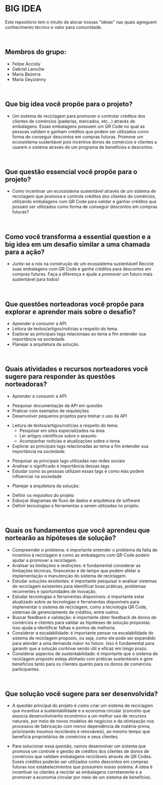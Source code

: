 # BIG IDEA
Este repositório tem o intuito de alocar nossas "ideias" nas quais agreguem conhecimento técnico e valor para comunidade.

<br>

## Membros do grupo:
- Felipe Accioly  
- Gabriel Laroche  
- Maria Bezerra  
- Maria Geyzianny  

<br>

## ​Que big idea você propõe para o projeto?
- Um sistema de reciclagem para promover e controlar créditos dos clientes de comércios (padarias, mercados, etc…) através de embalagens. Essas embalagens possuem um QR Code no qual as pessoas validam e ganham créditos que podem ser utilizados como forma de conseguir descontos em compras futuras. Promove um ecossistema sustentável pois incentiva donos de comércios e clientes a usarem o sistema através de um programa de benefícios e descontos.

<br>

## Que questão essencial você propõe para o projeto?
- Como incentivar um ecossistema sustentável através de um sistema de reciclagem que promova e controle créditos dos clientes de comércios, utilizando embalagens com QR Code para validar e ganhar créditos que possam ser utilizados como forma de conseguir descontos em compras futuras?

<br>

## Como você transforma a essential question e a big idea em um desafio similar a uma chamada para a ação?
- Junte-se a nós na construção de um ecossistema sustentável! Recicle suas embalagens com QR Code e ganhe créditos para descontos em compras futuras. Faça a diferença e ajude a promover um futuro mais sustentável para todos!

<br>

## Que questões norteadoras você propõe para explorar e aprender mais sobre o desafio?
- Aprender a consumir a API.
- Leitura de textos/artigos/noticias a respeito do tema.
- Explorar as principais tags relacionaao ao tema a fim entender sua importância na sociedade.
- Planejar a arquitetura da solução.

<br>

## Quais atividades e recursos norteadores você sugere para responder às questões norteadoras?
- Aprender a consumir a API:
* Pesquisar documentação da API em questão
*  Praticar com exemplos de requisições
*  Desenvolver pequenos projetos para treinar o uso da API
- Leitura de textos/artigos/notícias a respeito do tema:
  *  Pesquisar em sites especializados na área
  *  Ler artigos científicos sobre o assunto
  *  Acompanhar notícias e atualizações sobre o tema
- Explorar as principais tags relacionadas ao tema a fim entender sua importância na sociedade:
*  Pesquisar as principais tags utilizadas nas redes sociais
* Analisar o significado e importância dessas tags
*  Estudar como as pessoas utilizam essas tags e como elas podem influenciar na sociedade
- Planejar a arquitetura da solução:
* Definir os requisitos do projeto
* Esboçar diagramas de fluxo de dados e arquitetura de software
* Definir tecnologias e ferramentas a serem utilizadas no projeto.

<br>

## Quais os fundamentos que você aprendeu que nortearão as hipóteses de solução?
- Compreender o problema: é importante entender o problema da falta de incentivo à reciclagem e como as embalagens com QR Code podem ajudar a promover a reciclagem.
- Analisar as limitações e restrições: é fundamental considerar as limitações técnicas, financeiras e de tempo que podem afetar a implementação e manutenção do sistema de reciclagem.
- Estudar soluções existentes: é importante pesquisar e analisar sistemas de reciclagem existentes para identificar boas práticas, problemas recorrentes e oportunidades de inovação.
- Estudar tecnologias e ferramentas disponíveis: é importante estar atualizado sobre as tecnologias e ferramentas disponíveis para implementar o sistema de reciclagem, como a tecnologia QR Code, sistemas de gerenciamento de créditos, entre outros.
- Buscar feedback e validação: é importante obter feedback de donos de comércios e clientes para validar as hipóteses de solução propostas. Isso ajuda a identificar falhas e pontos de melhoria.
- Considerar a escalabilidade: é importante pensar na escalabilidade do sistema de reciclagem proposto, ou seja, como ele pode ser expandido para atender a uma demanda maior no futuro. Isso é fundamental para garantir que a solução continue sendo útil e eficaz em longo prazo.
- Considerar aspectos de sustentabilidade: é importante que o sistema de reciclagem proposto esteja alinhado com práticas sustentáveis e gere benefícios tanto para os clientes quanto para os donos de comércios participantes.

<br>

## Que solução você sugere para ser desenvolvida?

* A questão principal do projeto é como criar um sistema de reciclagem que incentiva a sustentabilidade e a economia circular (conceito que associa desenvolvimento econômico a um melhor uso de recursos naturais, por meio de novos modelos de negócios e da otimização nos processos de fabricação com menor dependência de matéria-prima, priorizando insumos recicláveis e renováveis), ao mesmo tempo que beneficia proprietários de comércios e seus clientes.

* Para solucionar essa questão, vamos desenvolver um sistema que promova um controle e gestão de créditos dos clientes de donos de comércios que validam embalagens recicláveis através de QR Codes. Esses créditos poderão ser utilizados como descontos em compras futuras nos estabelecimentos que possuírem nosso sistema. A ideia é incentivar os clientes a reciclar as embalagens corretamente e a promover a economia circular por meio de um sistema de benefícios.

